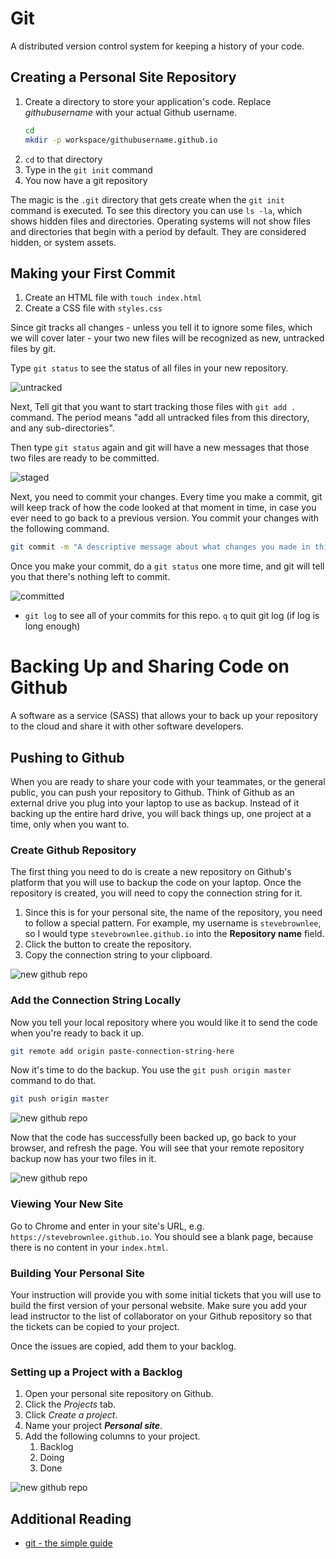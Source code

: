 # Git

A distributed version control system for keeping a history of your code.

## Creating a Personal Site Repository

1. Create a directory to store your application's code. Replace *githubusername* with your actual Github username.
    ```sh
    cd
    mkdir -p workspace/githubusername.github.io
    ```
1. `cd` to that directory
1. Type in the `git init` command
1. You now have a git repository

The magic is the `.git` directory that gets create when the `git init` command is executed. To see this directory you can use `ls -la`, which shows hidden files and directories. Operating systems will not show files and directories that begin with a period by default. They are considered hidden, or system assets.

## Making your First Commit

1. Create an HTML file with `touch index.html`
1. Create a CSS file with `styles.css`

Since git tracks all changes - unless you tell it to ignore some files, which we will cover later - your two new files will be recognized as new, untracked files by git.

Type `git status` to see the status of all files in your new repository.

![untracked](./images/wnuN3k9WiB.gif)

Next, Tell git that you want to start tracking those files with `git add .` command. The period means "add all untracked files from this directory, and any sub-directories".

Then type `git status` again and git will have a new messages that those two files are ready to be committed.

![staged](./images/fLHGYPTJZ6.gif)

Next, you need to commit your changes. Every time you make a commit, git will keep track of how the code looked at that moment in time, in case you ever need to go back to a previous version. You commit your changes with the following command.

```sh
git commit -m "A descriptive message about what changes you made in this commit"
```

Once you make your commit, do a `git status` one more time, and git will tell you that there's nothing left to commit.

![committed](./images/MubF1SNxS2.gif)


+ `git log` to see all of your commits for this repo. `q` to quit git log (if log is long enough)

# Backing Up and Sharing Code on Github

A software as a service (SASS) that allows your to back up your repository to the cloud and share it with other software developers.

## Pushing to Github

When you are ready to share your code with your teammates, or the general public, you can push your repository to Github. Think of Github as an external drive you plug into your laptop to use as backup. Instead of it backing up the entire hard drive, you will back things up, one project at a time, only when you want to.

### Create Github Repository

The first thing you need to do is create a new repository on Github's platform that you will use to backup the code on your laptop. Once the repository is created, you will need to copy the connection string for it.

1. Since this is for your personal site, the name of the repository, you need to follow a special pattern. For example, my username is `stevebrownlee`, so I would type `stevebrownlee.github.io` into the **Repository name** field.
1. Click the button to create the repository.
1. Copy the connection string to your clipboard.

![new github repo](./images/dmQdEprRdY.gif)

### Add the Connection String Locally

Now you tell your local repository where you would like it to send the code when you're ready to back it up.

```sh
git remote add origin paste-connection-string-here
```

Now it's time to do the backup. You use the `git push origin master` command to do that.

```sh
git push origin master
```

![new github repo](./images/izVubW1Z3Z.gif)

Now that the code has successfully been backed up, go back to your browser, and refresh the page. You will see that your remote repository backup now has your two files in it.

![new github repo](./images/oVUMivLlIM.gif)

### Viewing Your New Site

Go to Chrome and enter in your site's URL, e.g. `https://stevebrownlee.github.io`. You should see a blank page, because there is no content in your `index.html`.

### Building Your Personal Site

Your instruction will provide you with some initial tickets that you will use to build the first version of your personal website. Make sure you add your lead instructor to the list of collaborator on your Github repository so that the tickets can be copied to your project.

Once the issues are copied, add them to your backlog.

### Setting up a Project with a Backlog

1. Open your personal site repository on Github.
1. Click the *Projects* tab.
1. Click *Create a project*.
1. Name your project **_Personal site_**.
1. Add the following columns to your project.
    1. Backlog
    1. Doing
    1. Done

![new github repo](./images/WhyTBXRKR8.gif)

## Additional Reading

+ [git - the simple guide](http://rogerdudler.github.io/git-guide/)